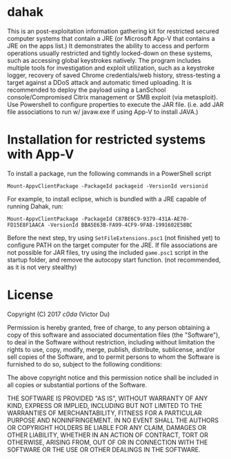 # dahak
This is an post-exploitation information gathering kit for restricted secured computer systems that contain a JRE (or Microsoft App-V that contains a JRE on the apps list.) It demonstrates the ability 
to access and perform operations usually restricted and tightly locked-down on these systems, such as accessing global keystrokes natively. The program includes multiple tools for investigation and exploit utilization, such as a keystroke logger, recovery of saved Chrome credentials/web history, stress-testing a target against a DDoS attack and automatic timed uploading. It is recommended to deploy the payload using a LanSchool console/Compromised Citrix management or SMB exploit (via metasploit). Use Powershell to configure properties to execute the JAR file. (i.e. add JAR file associations to run 
w/ javaw.exe if using App-V to install JAVA.)
     
# Installation for restricted systems with App-V
To install a package, run the following commands in a PowerShell script
```
Mount-AppvClientPackage -PackageId packageid -VersionId versionid
```
For example, to install eclipse, which is bundled with a JRE capable of running Dahak, run:
```
Mount-AppvClientPackage -PackageId C87BE6C9-9379-431A-AE70-FD15E8F1AACA -VersionId BBA5E63B-FA99-4CF9-9FA8-1991602E58BC
```
Before the next step, try using ```SetFileExtensions.psc1``` (not finished yet) to configure PATH on the target computer for the JRE.
If file associations are not possible for JAR files, try using the included ```game.psc1``` script in the startup folder, and remove the autocopy start function. (not recommended, as it is not very stealthy)

# License
Copyright (C) 2017 _c0da_ (Victor Du)

Permission is hereby granted, free of charge, to any person obtaining a copy
of this software and associated documentation files (the "Software"), to deal
in the Software without restriction, including without limitation the rights
to use, copy, modify, merge, publish, distribute, sublicense, and/or sell
copies of the Software, and to permit persons to whom the Software is
furnished to do so, subject to the following conditions:

The above copyright notice and this permission notice shall be included in all
copies or substantial portions of the Software.

THE SOFTWARE IS PROVIDED "AS IS", WITHOUT WARRANTY OF ANY KIND, EXPRESS OR
IMPLIED, INCLUDING BUT NOT LIMITED TO THE WARRANTIES OF MERCHANTABILITY,
FITNESS FOR A PARTICULAR PURPOSE AND NONINFRINGEMENT. IN NO EVENT SHALL THE
AUTHORS OR COPYRIGHT HOLDERS BE LIABLE FOR ANY CLAIM, DAMAGES OR OTHER
LIABILITY, WHETHER IN AN ACTION OF CONTRACT, TORT OR OTHERWISE, ARISING FROM,
OUT OF OR IN CONNECTION WITH THE SOFTWARE OR THE USE OR OTHER DEALINGS IN THE
SOFTWARE.
